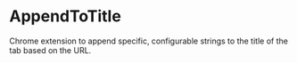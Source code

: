 # AppendToTitle
Chrome extension to append specific, configurable strings to the title of the tab based on the URL.
